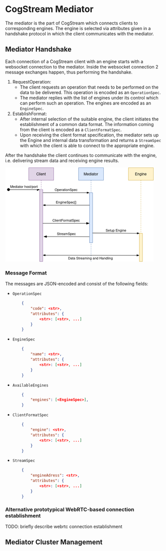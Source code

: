 # CogStream Mediator

The mediator is the part of CogStream which connects clients to corresponding engines.
The engine is selected via attributes given in a handshake protocol in which the client communicates with the mediator. 

## Mediator Handshake

Each connection of a CogStream client with an engine starts with a websocket connection to the mediator. 
Inside the websocket connection 2 message exchanges happen, thus performing the handshake.

1. RequestOperation:
    - The client requests an operation that needs to be performed on the data to be delivered. This operation is encoded as an `OperationSpec`.
    - The mediator replies with the list of engines under its control which can perform such an operation. The engines are encoded as an `EngineSpec`. 
2. EstablishFormat: 
    - After internal selection of the suitable engine, the client initiates the establishment of a common data format. The information coming from the client is encoded as a `ClientFormatSpec`.
    - Upon receiving the client format specification, the mediator sets up the Engine and internal data transformation and returns a `StreamSpec` with which the client is able to connect to the appropriate engine.

After the handshake the client continues to communicate with the engine, i.e. delivering stream data and receiving engine results.

![Mediator Handshake](/assets/mediator_handshake.png)

### Message Format

The messages are JSON-encoded and consist of the following fields:

* `OperationSpec`
    ```json
        {
            "code": <str>,
            "attributes": {
                <str>: [<str>, ...]
            }
        }
    ```
* `EngineSpec`
    ```json
        {
            "name": <str>,
            "attributes": {
                <str>: [<str>, ...]
            }
        }
    ```
* `AvailableEngines`
    ```json
        {
            "engines": [<EngineSpec>],
        }
    ```
* `ClientFormatSpec`
    ```json
        {
            "engine": <str>,
            "attributes": {
                <str>: [<str>, ...]
            }
        }
    ```
* `StreamSpec`
    ```json
        {
            "engineAdress": <str>,
            "attributes": {
                <str>: [<str>, ...]
            }
        }
    ```
 

### Alternative prototypical WebRTC-based connection establishment

TODO: briefly describe webrtc connection establishment

## Mediator Cluster Management